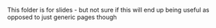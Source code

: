 This folder is for slides - but not sure if this will end up being useful as opposed to just generic pages though